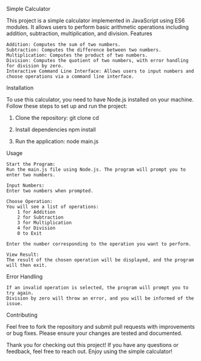 Simple Calculator

This project is a simple calculator implemented in JavaScript using ES6 modules. It allows users to perform basic arithmetic operations including addition, subtraction, multiplication, and division.
Features

    Addition: Computes the sum of two numbers.
    Subtraction: Computes the difference between two numbers.
    Multiplication: Computes the product of two numbers.
    Division: Computes the quotient of two numbers, with error handling for division by zero.
    Interactive Command Line Interface: Allows users to input numbers and choose operations via a command line interface.



Installation

To use this calculator, you need to have Node.js installed on your machine. Follow these steps to set up and run the project:
1) Clone the repository:
	git clone <repository-url>
	cd <project-directory>

2) Install dependencies
	npm install
3) Run the application:
	node main.js

Usage

    Start the Program:
    Run the main.js file using Node.js. The program will prompt you to enter two numbers.

    Input Numbers:
    Enter two numbers when prompted.

    Choose Operation:
    You will see a list of operations:
        1 for Addition
        2 for Subtraction
        3 for Multiplication
        4 for Division
        0 to Exit

    Enter the number corresponding to the operation you want to perform.

    View Result:
    The result of the chosen operation will be displayed, and the program will then exit.

Error Handling

    If an invalid operation is selected, the program will prompt you to try again.
    Division by zero will throw an error, and you will be informed of the issue.

Contributing

Feel free to fork the repository and submit pull requests with improvements or bug fixes. Please ensure your changes are tested and documented.


Thank you for checking out this project! If you have any questions or feedback, feel free to reach out. Enjoy using the simple calculator!


